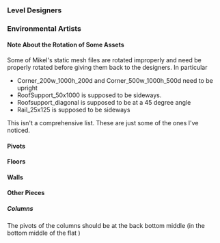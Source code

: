 ### Level Designers

### Environmental Artists

#### Note About the Rotation of Some Assets

Some of Mikel's static mesh files are rotated improperly and need be properly rotated before giving them back to the designers. In particular
- Corner_200w_1000h_200d and Corner_500w_1000h_500d need to be upright
- RoofSupport_50x1000 is supposed to be sideways.
- Roofsupport_diagonal is supposed to be at a 45 degree angle
- Rail_25x125 is supposed to be sideways

This isn't a comprehensive list. These are just some of the ones I've noticed.

#### Pivots

#### Floors

#### Walls

#### Other Pieces

##### Columns
The pivots of the columns should be at the back bottom middle (in the bottom middle of the flat )